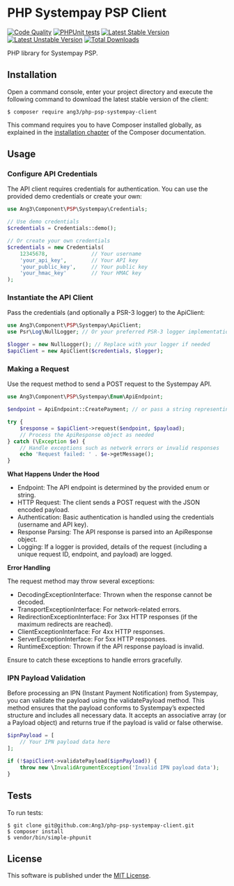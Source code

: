 PHP Systempay PSP Client
========================

[![Code Quality](https://github.com/ang3/php-psp-systempay-client/actions/workflows/php_lint.yml/badge.svg)](https://github.com/ang3/php-psp-systempay-client/actions/workflows/php_lint.yml)
[![PHPUnit tests](https://github.com/ang3/php-psp-systempay-client/actions/workflows/phpunit.yml/badge.svg)](https://github.com/ang3/php-psp-systempay-client/actions/workflows/phpunit.yml)
[![Latest Stable Version](https://poser.pugx.org/ang3/php-psp-systempay-client/v/stable)](https://packagist.org/packages/ang3/php-psp-systempay-client) 
[![Latest Unstable Version](https://poser.pugx.org/ang3/php-psp-systempay-client/v/unstable)](https://packagist.org/packages/ang3/php-psp-systempay-client) 
[![Total Downloads](https://poser.pugx.org/ang3/php-psp-systempay-client/downloads)](https://packagist.org/packages/ang3/php-psp-systempay-client)

PHP library for Systempay PSP.

Installation
------------

Open a command console, enter your project directory and execute the
following command to download the latest stable version of the client:

```console
$ composer require ang3/php-psp-systempay-client
```

This command requires you to have Composer installed globally, as explained
in the [installation chapter](https://getcomposer.org/doc/00-intro.md)
of the Composer documentation.

Usage
-----

### Configure API Credentials

The API client requires credentials for authentication. 
You can use the provided demo credentials or create your own:

```php
use Ang3\Component\PSP\Systempay\Credentials;

// Use demo credentials
$credentials = Credentials::demo();

// Or create your own credentials
$credentials = new Credentials(
    12345678,              // Your username
    'your_api_key',        // Your API key
    'your_public_key',     // Your public key
    'your_hmac_key'        // Your HMAC key
);
```

### Instantiate the API Client

Pass the credentials (and optionally a PSR-3 logger) to the ApiClient:

```php
use Ang3\Component\PSP\Systempay\ApiClient;
use Psr\Log\NullLogger; // Or your preferred PSR-3 logger implementation

$logger = new NullLogger(); // Replace with your logger if needed
$apiClient = new ApiClient($credentials, $logger);
```

### Making a Request

Use the request method to send a POST request to the Systempay API.

```php
use Ang3\Component\PSP\Systempay\Enum\ApiEndpoint;

$endpoint = ApiEndpoint::CreatePayment; // or pass a string representing the endpoint

try {
    $response = $apiClient->request($endpoint, $payload);
    // Process the ApiResponse object as needed
} catch (\Exception $e) {
    // Handle exceptions such as network errors or invalid responses
    echo 'Request failed: ' . $e->getMessage();
}
```

**What Happens Under the Hood**

- Endpoint: The API endpoint is determined by the provided enum or string.
- HTTP Request: The client sends a POST request with the JSON encoded payload.
- Authentication: Basic authentication is handled using the credentials (username and API key).
- Response Parsing: The API response is parsed into an ApiResponse object.
- Logging: If a logger is provided, details of the request (including a unique request ID, endpoint, and payload) are logged.

**Error Handling**

The request method may throw several exceptions:

- DecodingExceptionInterface: Thrown when the response cannot be decoded.
- TransportExceptionInterface: For network-related errors.
- RedirectionExceptionInterface: For 3xx HTTP responses (if the maximum redirects are reached).
- ClientExceptionInterface: For 4xx HTTP responses.
- ServerExceptionInterface: For 5xx HTTP responses.
- RuntimeException: Thrown if the API response payload is invalid.

Ensure to catch these exceptions to handle errors gracefully.

### IPN Payload Validation

Before processing an IPN (Instant Payment Notification) from Systempay, 
you can validate the payload using the validatePayload method. 
This method ensures that the payload conforms to Systempay’s expected structure and includes all necessary data. 
It accepts an associative array (or a Payload object) and returns true if the payload is valid or false otherwise.

```php
$ipnPayload = [
    // Your IPN payload data here
];

if (!$apiClient->validatePayload($ipnPayload)) {
    throw new \InvalidArgumentException('Invalid IPN payload data');
}
```

Tests
-----

To run tests:

```console
$ git clone git@github.com:Ang3/php-psp-systempay-client.git
$ composer install
$ vendor/bin/simple-phpunit
```

License
-------

This software is published under the [MIT License](./LICENCE).
